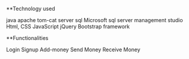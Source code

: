 **Technology used 

java
apache tom-cat server
sql
Microsoft sql server management studio
Html, CSS
JavaScript
jQuery
Bootstrap framework


**Functionalities

Login
Signup
Add-money
Send Money
Receive Money

